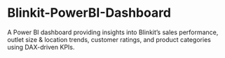 # Blinkit-PowerBI-Dashboard
A Power BI dashboard providing insights into Blinkit’s sales performance, outlet size &amp; location trends, customer ratings, and product categories using DAX-driven KPIs.
